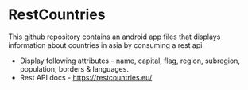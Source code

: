 # RestCountries

This github repository contains an android app files that displays information about
countries in asia  by consuming a rest api.

- Display following attributes - name, capital, flag, region, subregion, population, borders &
languages.
- Rest API docs - https://restcountries.eu/ 
